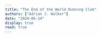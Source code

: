 ```yaml
---
title: "The End of the World Running Club"
authors: ["Adrian J. Walker"]
date: "2024-06-14"
display: true
read: true
---
```


